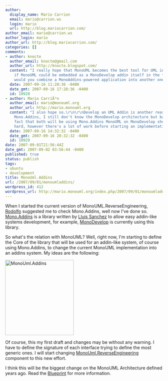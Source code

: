```yaml
---
author:
  display_name: Mario Carrion
  email: mario@carrion.ws
  login: mario
  url: http://blog.mariocarrion.com/
author_email: mario@carrion.ws
author_login: mario
author_url: http://blog.mariocarrion.com/
categories: []
comments:
- author: knocte
  author_email: knocte@gmail.com
  author_url: http://knocte.blogspot.com/
  content: "I really hope that MonoUML becomes the best tool for UML in the .NET world.\r\n\r\nBTW,
    if MonoUML could be embedded as a MonoDevelop addin itself in the future, how
    would you combine a MonoAddins-powered application into another one?"
  date: 2007-09-16 11:28:36 -0400
  date_gmt: 2007-09-16 17:28:36 -0400
  id: 10928
- author: Mario CarriÃ³n
  author_email: mario@monouml.org
  author_url: http://mario.monouml.org
  content: "I also hope so.\r\n\r\nDevelop an UML Addin is another reason for using
    Mono.Addins, I still don't know the MonoDevelop architecture but based on the
    fact that both will be using Mono.Addins MonoUML on MonoDevelop shouldn't be that
    hard, however there's a lot of work before starting an implementation for MonoDevelop."
  date: 2007-09-16 14:32:32 -0400
  date_gmt: 2007-09-16 20:32:32 -0400
  id: 10929
date: 2007-09-01T21:56:44Z
date_gmt: 2007-09-02 03:56:44 -0400
published: true
status: publish
tags:
- ubuntu
- development
title: MonoUml.Addins
url: /2007/09/01/monoumladdins/
wordpress_id: 412
wordpress_url: http://mario.monouml.org/index.php/2007/09/01/monoumladdins/
---
```


<p>When I started the current version of MonoUML.ReverseEngineering, <a href="http://rodolfocampero.blogspot.com">Rodolfo</a> suggested me to check Mono.Addins, well now I've done so. <a href="http://www.mono-project.com/Mono.Addins">Mono.Addins</a> is a library written by <a href="http://foodformonkeys.blogspot.com/">Lluis Sanchez</a> to allow easy addin-like systems development, for example, <a href="http://www.monodevelop.org/">MonoDevelop</a> is currently using this library.</p>
<p>So what's the relation with MonoUML? Well, right now, I'm starting to define the Core of the library that will be used for an addin-like system, of course using Mono.Addins, to change the current MonoUML implementation into an addins system. My ideas are the following:</p>
<p><a href="http://www.flickr.com/photos/mariocarrion/1300023856/" title="Photo Sharing"><img src="http://farm2.static.flickr.com/1080/1300023856_7689d3171b_m.jpg" width="219" height="240" alt="MonoUml.Addins" /></a></p>
<p>Of course, this my first draft and changes may be without any warning. I have to define the signature of each interface trying to define the most generic ones. I will start changing <a href="http://www.monouml.org/doku.php/reverseengineering">MonoUml.ReverseEngineering</a> component to this new effort.</p>
<p>I think this will be the biggest change on the MonoUML Architecture defined years ago. Read the <a href="https://blueprints.launchpad.net/monouml/+spec/monouml-addins">Blueprint</a> for more information.</p>
